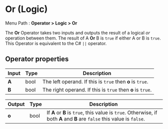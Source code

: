 # Or (Logic)

Menu Path : **Operator > Logic > Or**

The **Or** Operator takes two inputs and outputs the result of a logical *or* operation between them. The result of A **Or** B is `true` if either A or B is `true`. This Operator is equivalent to the C# `||` operator.

## Operator properties

| **Input** | **Type** | **Description**                                            |
| --------- | -------- | ---------------------------------------------------------- |
| **A**     | bool     | The left operand. If this is `true` then **o** is `true`.  |
| **B**     | bool     | The right operand. If this is `true` then **o** is `true`. |

| **Output** | **Type** | **Description**                                              |
| ---------- | -------- | ------------------------------------------------------------ |
| **o**      | bool     | If **A** or **B** is `true`, this value is `true`. Otherwise, if both **A** and **B** are `false` this value is `false`. |

